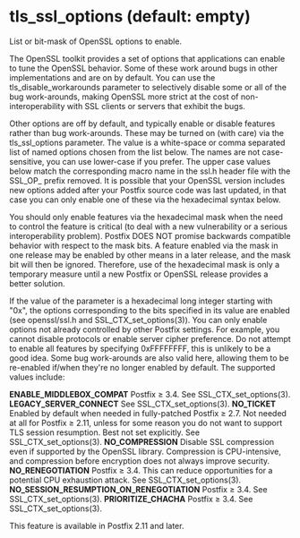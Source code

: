 # tls_ssl_options (default: empty)
 List or bit-mask of OpenSSL options to enable. 


 The OpenSSL toolkit provides a set of options that applications
can enable to tune the OpenSSL behavior. Some of these work around
bugs in other implementations and are on by default. You can use
the tls\_disable\_workarounds parameter to selectively disable some
or all of the bug work-arounds, making OpenSSL more strict at the
cost of non-interoperability with SSL clients or servers that exhibit
the bugs. 


 Other options are off by default, and typically enable or disable
features rather than bug work-arounds. These may be turned on (with
care) via the tls\_ssl\_options parameter. The value is a white-space
or comma separated list of named options chosen from the list below.
The names are not case-sensitive, you can use lower-case if you
prefer. The upper case values below match the corresponding macro
name in the ssl.h header file with the SSL\_OP\_ prefix removed. It
is possible that your OpenSSL version includes new options added
after your Postfix source code was last updated, in that case you
can only enable one of these via the hexadecimal syntax below. 


 You should only enable features via the hexadecimal mask when
the need to control the feature is critical (to deal with a new
vulnerability or a serious interoperability problem). Postfix DOES
NOT promise backwards compatible behavior with respect to the mask
bits. A feature enabled via the mask in one release may be enabled
by other means in a later release, and the mask bit will then be
ignored. Therefore, use of the hexadecimal mask is only a temporary
measure until a new Postfix or OpenSSL release provides a better
solution. 


 If the value of the parameter is a hexadecimal long integer
starting with "0x", the options corresponding to the bits specified
in its value are enabled (see openssl/ssl.h and SSL\_CTX\_set\_options(3)).
You can only enable options not already controlled by other Postfix
settings. For example, you cannot disable protocols or enable
server cipher preference. Do not attempt to enable all features by
specifying 0xFFFFFFFF, this is unlikely to be a good idea. Some
bug work-arounds are also valid here, allowing them to be re-enabled
if/when they're no longer enabled by default. The supported values
include: 



**ENABLE\_MIDDLEBOX\_COMPAT** Postfix ≥ 3.4. See
SSL\_CTX\_set\_options(3).
**LEGACY\_SERVER\_CONNECT** See SSL\_CTX\_set\_options(3).
**NO\_TICKET** Enabled by default when needed in
fully-patched Postfix ≥ 2.7. Not needed at all for Postfix ≥
2.11, unless for some reason you do not want to support TLS session
resumption. Best not set explicitly. See SSL\_CTX\_set\_options(3).
**NO\_COMPRESSION** Disable SSL compression even if
supported by the OpenSSL library. Compression is CPU-intensive,
and compression before encryption does not always improve security. 
**NO\_RENEGOTIATION** Postfix ≥ 3.4. This can
reduce opportunities for a potential CPU exhaustion attack. See
SSL\_CTX\_set\_options(3).
**NO\_SESSION\_RESUMPTION\_ON\_RENEGOTIATION** Postfix
≥ 3.4. See SSL\_CTX\_set\_options(3).
**PRIORITIZE\_CHACHA** Postfix ≥ 3.4. See SSL\_CTX\_set\_options(3).

 This feature is available in Postfix 2.11 and later. 


